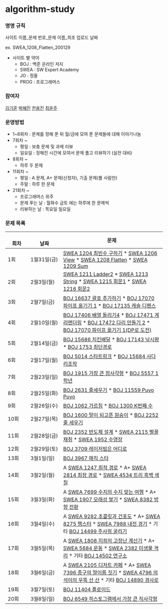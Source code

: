 # algorithm-study

### 명명 규칙

사이트 이름_문제 번호_문제 이름_최초 업로드 날짜

ex. SWEA_1208_Flatten_200129

- 사이트 별 약어
  - BOJ : 백준 온라인 저지
  - SWEA : SW Expert Academy
  - JO : 정올
  - PROG : 프로그래머스


### 참여자
[김기훈](https://github.com/kingkihoon94) [박혜진](https://github.com/du-dung) [천용진](https://github.com/sharhp21) [최윤주](https://github.com/yeomju311)


### 운영방법
- 1~6회차 : 문제를 정해 푼 뒤 월/금에 모여 푼 문제들에 대해 이야기나눔
- 7회차 ~
  - 평일 : 보충 문제 및 과제 리뷰
  - 일요일 : 정해진 시간에 모여서 문제 풀고 리뷰하기 (실전 대비)
- 8회차 ~
  - 하루 두 문제
- 11회차 ~
  - 평일 : A 문제, A+ 문제(신청자), 기출 문제(풀 사람만)
  - 주말 : 하루 한 문제
- 21회차 ~
  - 프로그래머스 위주
  - 문제 푸는 날 : 월화수 금토 에는 하루에 한 문제씩
  - 리뷰하는 날 : 목요일 일요일

### 문제 목록
|　　　회차|　　　　　날짜|문제|
|----|----|---|
|1회|1월31일(금)|[SWEA 1204 최빈수 구하기](https://swexpertacademy.com/main/code/problem/problemDetail.do?contestProbId=AV13zo1KAAACFAYh) * [SWEA 1206 View](https://swexpertacademy.com/main/code/problem/problemDetail.do?contestProbId=AV134DPqAA8CFAYh) * [SWEA 1208 Flatten](https://swexpertacademy.com/main/code/problem/problemDetail.do?contestProbId=AV139KOaABgCFAYh) * [SWEA 1209 Sum](https://swexpertacademy.com/main/code/problem/problemDetail.do?contestProbId=AV13_BWKACUCFAYh&)|
|2회|2월3일(월)|[SWEA 1211 Ladder2](https://swexpertacademy.com/main/code/problem/problemDetail.do?contestProbId=AV14BgD6AEECFAYh) * [SWEA 1213 String](https://swexpertacademy.com/main/code/problem/problemDetail.do?contestProbId=AV14P0c6AAUCFAYi) * [SWEA 1215 회문1](https://swexpertacademy.com/main/code/problem/problemDetail.do?contestProbId=AV14QpAaAAwCFAYi) * [SWEA 1216 회문2](https://swexpertacademy.com/main/code/problem/problemDetail.do?contestProbId=AV14Rq5aABUCFAYi)|
|3회|2월7일(금)|[BOJ 16637 괄호 추가하기](https://www.acmicpc.net/problem/16637) * [BOJ 17070 파이프 옮기기 1](https://www.acmicpc.net/problem/17070) * [BOJ 17135 캐슬 디펜스](https://www.acmicpc.net/problem/17135)|
|4회|2월10일(월)|[BOJ 17406 배열 돌리기4](https://www.acmicpc.net/problem/17406) * [BOJ 17471 게리맨더링](https://www.acmicpc.net/problem/17471) * [BOJ 17472 다리 만들기 2](https://www.acmicpc.net/problem/17472) * [BOJ 17070 파이프 옮기기 1(DP로 도전)](https://www.acmicpc.net/problem/17070)|
|5회|2월14일(금)|[BOJ 15686 치킨배달](https://www.acmicpc.net/problem/15686) * [BOJ 17143 낚시왕](https://www.acmicpc.net/problem/17143) * [BOJ 1753 최단경로](https://www.acmicpc.net/problem/1753)|
|6회|2월17일(월)|[BOJ 5014 스타트링크](https://www.acmicpc.net/problem/5014) * [BOJ 15684 사다리조작](https://www.acmicpc.net/problem/15684)|
|7회|2월23일(일)|[BOJ 1915 가장 큰 정사각형](https://www.acmicpc.net/problem/1915) * [BOJ 5557 1학년](https://www.acmicpc.net/problem/5557)|
|8회|2월25일(화)|[BOJ 2631 줄세우기](https://www.acmicpc.net/problem/2631) * [BOJ 11559 Puyo Puyo](https://www.acmicpc.net/problem/11559)|
|9회|2월26일(수)|[BOJ 1062 가르침](https://www.acmicpc.net/problem/1062) * [BOJ 1300 K번째 수](https://www.acmicpc.net/problem/1300)|
|10회|2월27일(목)|[BOJ 1600 말이 되고픈 원숭이](https://www.acmicpc.net/problem/1600) * [BOJ 2252 줄 세우기](https://www.acmicpc.net/problem/2252)|
|11회|2월28일(금)|[BOJ 2352 반도체 설계](https://www.acmicpc.net/problem/2352) * [SWEA 2115 벌꿀채취](https://swexpertacademy.com/main/code/problem/problemDetail.do?contestProbId=AV5V4A46AdIDFAWu) * [SWEA 1952 수영장](https://swexpertacademy.com/main/code/problem/problemDetail.do?contestProbId=AV5PpFQaAQMDFAUq)|
|12회|2월29일(토)|[BOJ 3709 레이저빔은 어디로](https://www.acmicpc.net/problem/3709)|
|13회|3월1일(일)|[BOJ 3967 매직 스타](https://www.acmicpc.net/problem/3967)|
|14회|3월2일(월)|A [SWEA 1247 최적 경로](https://swexpertacademy.com/main/code/problem/problemDetail.do?contestProbId=AV15OZ4qAPICFAYD) * A+ [SWEA 2814 최장 경로](https://swexpertacademy.com/main/code/problem/problemDetail.do?contestProbId=AV7GOPPaAeMDFAXB) * [SWEA 4534 트리 흑백 색칠](https://swexpertacademy.com/main/code/problem/problemDetail.do?contestProbId=AWO6esOKOKQDFAWw)|
|15회|3월3일(화)|A [SWEA 7699 수지의 수지 맞는 여행](https://swexpertacademy.com/main/code/problem/problemDetail.do?contestProbId=AWqUzj0arpkDFARG) * A+ [SWEA 1907 모래성 쌓기](https://swexpertacademy.com/main/code/problem/problemDetail.do?contestProbId=AV5PNx_KACIDFAUq) * [SWEA 8382 방향 전환](https://swexpertacademy.com/main/code/problem/problemDetail.do?contestProbId=AWyNQrCahHcDFAVP)|
|16회|3월4일(수)|A [SWEA 9282 초콜릿과 건포도](https://swexpertacademy.com/main/code/problem/problemDetail.do?contestProbId=AW9j-qfacIEDFAUY) * A+ [SWEA 8275 햄스터](https://swexpertacademy.com/main/code/problem/problemDetail.do?contestProbId=AWxQ310aOlQDFAWL) * [SWEA 7988 내전 경기](https://swexpertacademy.com/main/code/problem/problemDetail.do?contestProbId=AWvQZmdKUoEDFASy) * 기타 [BOJ 14499 주사위 굴리기](https://www.acmicpc.net/problem/14499)|
|17회|3월5일(목)|A [SWEA 1808 지희의 고장난 계산기](https://swexpertacademy.com/main/code/problem/problemDetail.do?contestProbId=AV4yC3pqCegDFAUx) * A+ [SWEA 5684 운동](https://swexpertacademy.com/main/code/problem/problemDetail.do?contestProbId=AWXRxnnah2sDFAUo) * [SWEA 2382 미생물 격리](https://swexpertacademy.com/main/code/problem/problemDetail.do?contestProbId=AV597vbqAH0DFAVl) * 기타 [BOJ 14502 연구소](https://www.acmicpc.net/problem/14502)|
|18회|3월6일(금)|A [SWEA 2105 디저트 카페](https://swexpertacademy.com/main/code/problem/problemDetail.do?contestProbId=AV5VwAr6APYDFAWu&) * A+ [SWEA 7396 종구의 딸이름 짓기](https://swexpertacademy.com/main/code/problem/problemDetail.do?contestProbId=AWm8hNu6llcDFASj) * [SWEA 4796 의석이의 우뚝 선 산](https://swexpertacademy.com/main/code/problem/problemDetail.do?contestProbId=AWS2h6AKBCoDFAVT) * 기타 [BOJ 14890 경사로](https://www.acmicpc.net/problem/14890)|
|19회|3월7일(토)|[BOJ 11404 플로이드](https://www.acmicpc.net/problem/11404)|
|20회|3월8일(일)|[BOJ 6549 히스토그램에서 가장 큰 직사각형](https://www.acmicpc.net/problem/6549)|
